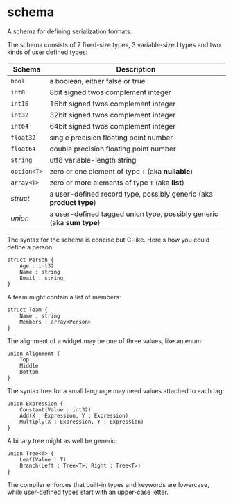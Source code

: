 schema
======

A schema for defining serialization formats.

The schema consists of 7 fixed-size types, 3 variable-sized types and two kinds of user defined types:

Schema     | Description
------     | -----------
`bool`     | a boolean, either false or true
`int8`     | 8bit signed twos complement integer
`int16`    | 16bit signed twos complement integer
`int32`    | 32bit signed twos complement integer
`int64`    | 64bit signed twos complement integer
`float32`  | single precision floating point number
`float64`  | double precision floating point number
`string`   | utf8 variable-length string
`option<T>`| zero or one element of type `T` (aka **nullable**)
`array<T>` | zero or more elements of type `T` (aka **list**)
*struct*   | a user-defined record type, possibly generic (aka **product type**)
*union*    | a user-defined tagged union type, possibly generic (aka **sum type**)

The syntax for the schema is concise but C-like. Here's how you could define a person:

    struct Person {
        Age : int32
        Name : string
        Email : string
    }
    
A team might contain a list of members:

    struct Team {
        Name : string
        Members : array<Person>
    }
    
The alignment of a widget may be one of three values, like an enum:

    union Alignment {
        Top
        Middle
        Bottom
    }
    
The syntax tree for a small language may need values attached to each tag:

    union Expression {
        Constant(Value : int32)
        Add(X : Expression, Y : Expression)
        Multiply(X : Expression, Y : Expression)
    }

A binary tree might as well be generic:

    union Tree<T> {
        Leaf(Value : T)
        Branch(Left : Tree<T>, Right : Tree<T>)
    }
    
The compiler enforces that built-in types and keywords are lowercase, while user-defined types start with an upper-case letter.
